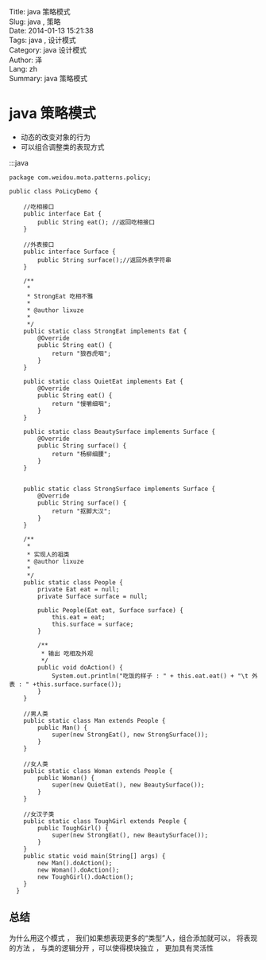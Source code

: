 Title: java 策略模式  
Slug: java ,  策略  
Date: 2014-01-13 15:21:38  
Tags: java , 设计模式  
Category: java 设计模式  
Author: 泽  
Lang: zh  
Summary: java 策略模式  



java 策略模式
===============================
- 动态的改变对象的行为  
- 可以组合调整类的表现方式  

:::java
       

    package com.weidou.mota.patterns.policy;

    public class PoLicyDemo {

        //吃相接口
        public interface Eat {
            public String eat(); //返回吃相接口
        }

        //外表接口
        public interface Surface {
            public String surface();//返回外表字符串
        }

        /**
         * 
         * StrongEat 吃相不雅
         * 
         * @author lixuze
         *
         */
        public static class StrongEat implements Eat {
            @Override
            public String eat() {
                return "狼吞虎咽";
            }
        }

        public static class QuietEat implements Eat {
            @Override
            public String eat() {
                return "慢嚼细咽";
            }
        }

        public static class BeautySurface implements Surface {
            @Override
            public String surface() {
                return "杨柳细腰";
            }
        }

    
        public static class StrongSurface implements Surface {
            @Override
            public String surface() {
                return "抠脚大汉";
            }
        }

        /**
         * 
         * 实现人的祖类
         * @author lixuze
         *
         */
        public static class People {
            private Eat eat = null;
            private Surface surface = null;

            public People(Eat eat, Surface surface) {
                this.eat = eat;
                this.surface = surface;
            }

            /**
             * 输出 吃相及外观
             */
            public void doAction() {
                System.out.println("吃饭的样子 : " + this.eat.eat() + "\t 外表 : " +this.surface.surface());
            }
        }

        //男人类
        public static class Man extends People {
            public Man() {
                super(new StrongEat(), new StrongSurface());
            }
        }

        //女人类
        public static class Woman extends People {
            public Woman() {
                super(new QuietEat(), new BeautySurface());
            }
        }

        //女汉子类
        public static class ToughGirl extends People {
            public ToughGirl() {
                super(new StrongEat(), new BeautySurface());
            }
        }
        public static void main(String[] args) {
            new Man().doAction();
            new Woman().doAction();
            new ToughGirl().doAction();
        }
      }

总结
-----------------
为什么用这个模式 ， 我们如果想表现更多的“类型”人，组合添加就可以， 将表现的方法 ， 与类的逻辑分开 ，可以使得模块独立 ， 更加具有灵活性
